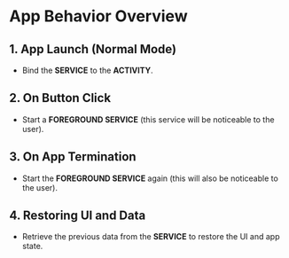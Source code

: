 # App Behavior Overview

## 1. App Launch (Normal Mode)
- Bind the **SERVICE** to the **ACTIVITY**.

## 2. On Button Click
- Start a **FOREGROUND SERVICE** (this service will be noticeable to the user).

## 3. On App Termination
- Start the **FOREGROUND SERVICE** again (this will also be noticeable to the user).

## 4. Restoring UI and Data
- Retrieve the previous data from the **SERVICE** to restore the UI and app state.
